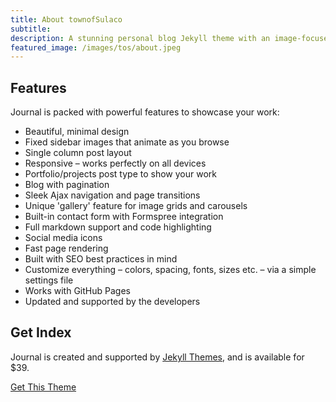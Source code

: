 ```yaml
---
title: About townofSulaco
subtitle: 
description: A stunning personal blog Jekyll theme with an image-focused design.
featured_image: /images/tos/about.jpeg
---
```


## Features

Journal is packed with powerful features to showcase your work:

* Beautiful, minimal design
* Fixed sidebar images that animate as you browse
* Single column post layout
* Responsive – works perfectly on all devices
* Portfolio/projects post type to show your work
* Blog with pagination
* Sleek Ajax navigation and page transitions
* Unique 'gallery' feature for image grids and carousels
* Built-in contact form with Formspree integration
* Full markdown support and code highlighting
* Social media icons
* Fast page rendering
* Built with SEO best practices in mind
* Customize everything – colors, spacing, fonts, sizes etc. – via a simple settings file
* Works with GitHub Pages
* Updated and supported by the developers

## Get Index

Journal is created and supported by [Jekyll Themes](https://jekyllthemes.io), and is available for $39.

<a href="https://jekyllthemes.io/theme/journal-personal-jekyll-theme" class="button button--large">Get This Theme</a>